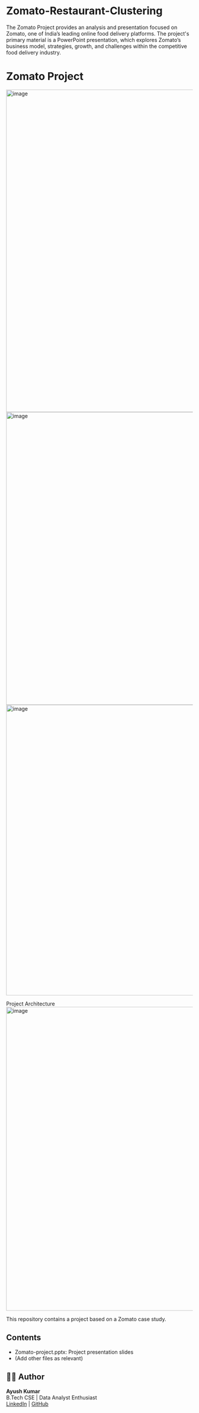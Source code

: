 # Zomato-Restaurant-Clustering
The Zomato Project provides an analysis and presentation focused on Zomato, one of India’s leading online food delivery platforms. The project's primary material is a PowerPoint presentation, which explores Zomato’s business model, strategies, growth, and challenges within the competitive food delivery industry.

# Zomato Project
<img width="2000" height="871" alt="image" src="https://github.com/user-attachments/assets/7674d974-d6b5-4e8a-9d66-08d6c2fceda2" />
<img width="1402" height="791" alt="image" src="https://github.com/user-attachments/assets/bb30b970-ce54-465c-a7ad-1bd8af60e230" />
<img width="1368" height="785" alt="image" src="https://github.com/user-attachments/assets/a323a91c-0d4e-4bb1-b762-9e171c99cc45" />

Project Architecture
<img width="1571" height="821" alt="image" src="https://github.com/user-attachments/assets/9f98ac00-2cde-4549-8e03-0cfcbaa78f33" />


This repository contains a project based on a Zomato case study.

## Contents

- Zomato-project.pptx: Project presentation slides
- (Add other files as relevant)

## 🧑‍💻 Author

**Ayush Kumar**  
B.Tech CSE | Data Analyst Enthusiast  
[LinkedIn]( http://www.linkedin.com/in/ayush-kumar-4137 ) | [GitHub](https://github.com/your-profile)
